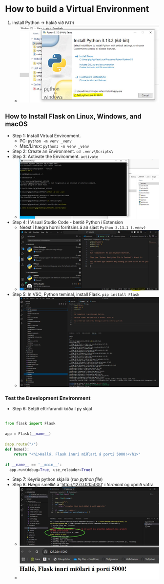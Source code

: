 # How to build a Virtual Environment

1. install Python -> hakið við `PATH`
   * ![install python](install-python-1.jpg)

## How to Install Flask on Linux, Windows, and macOS

- Step 1: Install Virtual Environment. 
  * PC: `python -m venv _venv` 
  * Mac/Linux: `python3 -m venv _venv`
- Step 2: Create an Environment. `cd .venv\Scripts\`
- Step 3: Activate the Environment. `activate`
  * ![activate venv](activate-venv.jpg)
- Step 4: Í Visual Studio Code - bætið Python í Extension
  * Neðst í hægra horni forritsins á að sjást `Python 3.13.1 (.venv)`
  * ![VCS ok](vsc-venv-ok.jpg)
- Step 5: In VSC, Python teminal, install Flask. `pip install Flask`
  * ![pip install](pip-install-Flask.jpg)

### Test the Development Environment

- Step 6: Setjið eftirfarandi kóða í py skjal

```python

from flask import Flask

app = Flask(__name__)

@app.route("/")
def home():
    return "<h1>Halló, Flask innri miðlari á porti 5000!</h1>"

if __name__ == '__main__':
  app.run(debug=True, use_reloader=True)  

```
- Step 7: Keyrið python skjalið (_run python file_)
- Step 8: Hægri smellið á 'http://127.0.0.1:5000' í _terminal_ og opnið vafra
  - ![Flask run](runFlaskrun.jpg)
  - ![Halló Flask](halloFlask.jpg)
